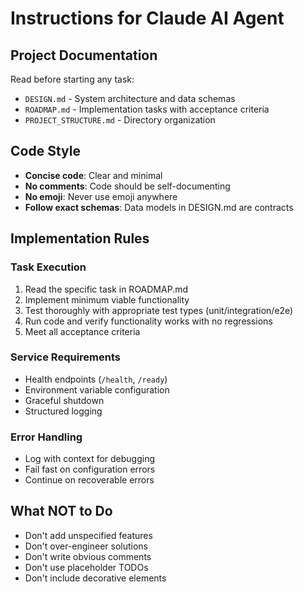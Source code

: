 # Instructions for Claude AI Agent

## Project Documentation

Read before starting any task:
- `DESIGN.md` - System architecture and data schemas
- `ROADMAP.md` - Implementation tasks with acceptance criteria
- `PROJECT_STRUCTURE.md` - Directory organization

## Code Style

- **Concise code**: Clear and minimal
- **No comments**: Code should be self-documenting
- **No emoji**: Never use emoji anywhere
- **Follow exact schemas**: Data models in DESIGN.md are contracts

## Implementation Rules

### Task Execution
1. Read the specific task in ROADMAP.md
2. Implement minimum viable functionality
3. Test thoroughly with appropriate test types (unit/integration/e2e)
4. Run code and verify functionality works with no regressions
5. Meet all acceptance criteria

### Service Requirements
- Health endpoints (`/health`, `/ready`)
- Environment variable configuration
- Graceful shutdown
- Structured logging

### Error Handling
- Log with context for debugging
- Fail fast on configuration errors
- Continue on recoverable errors

## What NOT to Do

- Don't add unspecified features
- Don't over-engineer solutions
- Don't write obvious comments
- Don't use placeholder TODOs
- Don't include decorative elements
